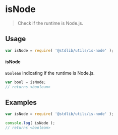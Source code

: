 isNode
===
> Check if the runtime is Node.js.


<!-- <usage> -->
## Usage

``` javascript
var isNode = require( '@stdlib/utils/is-node' );
```

#### isNode

`Boolean` indicating if the runtime is Node.js.

``` javascript
var bool = isNode;
// returns <boolean>
```
<!-- </usage> -->


<!-- <examples> -->
## Examples

``` javascript
var isNode = require( '@stdlib/utils/is-node' );

console.log( isNode );
// returns <boolean>
```
<!-- </examples> -->

<!-- <links> -->
<!-- </links> -->
